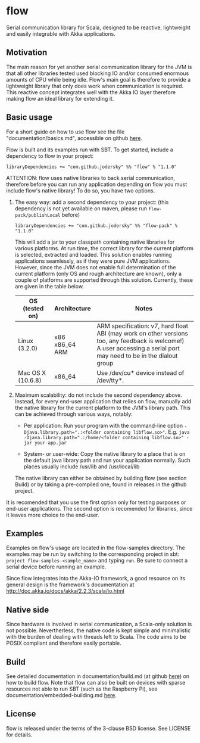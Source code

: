 # flow
Serial communication library for Scala, designed to be reactive, lightweight and easily integrable with Akka applications.

## Motivation
The main reason for yet another serial communication library for the JVM is that all other libraries tested used blocking IO and/or consumed enormous amounts of CPU while being idle. Flow's main goal is therefore to provide a lightweight library that only does work when communication is required. This reactive concept integrates well with the Akka IO layer therefore making flow an ideal library for extending it.

## Basic usage
For a short guide on how to use flow see the file "documentation/basics.md", accessible on github [here](https://github.com/jodersky/flow/blob/master/documentation/basics.md).

Flow is built and its examples run with SBT. To get started, include a dependency to flow in your project:

    libraryDependencies += "com.github.jodersky" %% "flow" % "1.1.0"

ATTENTION: flow uses native libraries to back serial communication, therefore before you can run any application depending on flow you must include flow's native library! To do so, you have two options.

1.  The easy way: add a second dependency to your project: (this dependency is not yet available on maven, please run ```flow-pack/publishLocal``` before)
        
        libraryDependencies += "com.github.jodersky" %% "flow-pack" % "1.1.0"
        
    This will add a jar to your classpath containing native libraries for various platforms. At run time, the correct library for the current platform is selected, extracted and loaded. This solution enables running applications seamlessly, as if they were pure JVM applications. However, since the JVM does not enable full determination of the current platform (only OS and rough architecture are known), only a couple of platforms are supported through this solution. Currently, these are given in the table below.

    | OS (tested on)    | Architecture         | Notes                                                                  |
    |-------------------|----------------------|------------------------------------------------------------------------|
    | Linux (3.2.0)     | x86<br>x86_64<br>ARM | ARM specification: v7, hard float ABI (may work on other versions too, any feedback is welcome!)<br>A user accessing a serial port may need to be in the dialout group|
    | Mac OS X (10.6.8) | x86_64               | Use /dev/cu* device instead of /dev/tty*.                              |


2.  Maximum scalability: do not include the second dependency above. Instead, for every end-user application that relies on flow, manually add the native library for the current platform to the JVM's library path. This can be achieved through various ways, notably:
    - Per application:
      Run your program with the command-line option ```-Djava.library.path=".:<folder containing libflow.so>"```. E.g. ```java -Djava.library.path=".:/home/<folder containing libflow.so>" -jar your-app.jar```

    - System- or user-wide:
      Copy the native library to a place that is on the default java library path and run your application normally. Such places usually include /usr/lib and /usr/local/lib

    The native library can either be obtained by building flow (see section Build) or by taking a pre-compiled one, found in releases in the github project.

It is recomended that you use the first option only for testing purposes or end-user applications. The second option is recomended for libraries, since it leaves more choice to the end-user.

## Examples
Examples on flow's usage are located in the flow-samples directory. The examples may be run by switching to the corresponding project in sbt: `project flow-samples-<sample_name>` and typing `run`. Be sure to connect a serial device before running an example.

Since flow integrates into the Akka-IO framework, a good resource on its general design is the framework's documentation at http://doc.akka.io/docs/akka/2.2.3/scala/io.html

## Native side
Since hardware is involved in serial communication, a Scala-only solution is not possible. Nevertherless, the native code is kept simple and minimalistic with the burden of dealing with threads left to Scala. The code aims to be POSIX compliant and therefore easily portable.

## Build
See detailed documentation in documentation/build.md (at github [here](https://github.com/jodersky/flow/blob/master/documentation/building.md)) on how to build flow. Note that flow can also be built on devices with sparse resources not able to run SBT (such as the Raspberry Pi), see documentation/embedded-building.md [here](https://github.com/jodersky/flow/blob/master/documentation/embedded-building.md).

## License
flow is released under the terms of the 3-clause BSD license. See LICENSE for details.